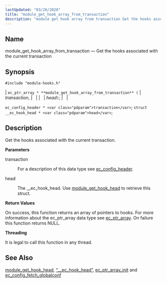 ```yaml
---
lastUpdated: "03/26/2020"
title: "module_get_hook_array_from_transaction"
description: "module get hook array from transaction Get the hooks associated with the current transaction ec ptr array module get hook array from transaction transaction head ec config header transaction struct ec hook head head Get the hooks associated with the current transaction transaction For a description of this data type..."
---
```


<a name="apis.module_get_hook_array_from_transaction"></a> 
## Name

module_get_hook_array_from_transaction — Get the hooks associated with the current transaction

## Synopsis

`#include "module-hooks.h"`

| `ec_ptr_array * **module_get_hook_array_from_transaction** (` | <var class="pdparam">transaction</var>, |   |
|   | <var class="pdparam">head</var>`)`; |   |

`ec_config_header * <var class="pdparam">transaction</var>`;
`struct __ec_hook_head * <var class="pdparam">head</var>`;<a name="idp58050928"></a> 
## Description

Get the hooks associated with the current transaction.

**<a name="idp58052160"></a> Parameters**

<dl class="variablelist">

<dt>transaction</dt>

<dd>

For a description of this data type see [ec_config_header](/momentum/3/3-api/structs-ec-config-header).

</dd>

<dt>head</dt>

<dd>

The __ec_hook_head. Use [module_get_hook_head](/momentum/3/3-api/apis-module-get-hook-head) to retrieve this struct.

</dd>

</dl>

**<a name="idp58058256"></a> Return Values**

On success, this function returns an array of pointers to hooks. For more information about the ec_ptr_array data type see [ec_ptr_array](/momentum/3/3-api/structs-ec-ptr-array). On failure this function returns NULL.

**<a name="idp58060032"></a> Threading**

It is legal to call this function in any thread.

<a name="idp58061456"></a> 
## See Also

[module_get_hook_head](/momentum/3/3-api/apis-module-get-hook-head), [“__ec_hook_head”](/momentum/3/3-api/structs-ec-hook-head), [ec_ptr_array_init](/momentum/3/3-api/apis-ec-ptr-array-init) and [ec_config_fetch_globalconf](/momentum/3/3-api/apis-ec-config-fetch-globalconf)